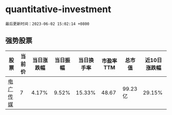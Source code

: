 # quantitative-investment

`最后更新时间：2023-06-02 15:02:14 +0800`

## 强势股票

|股票|当前价|当日涨跌幅|当日振幅|当日换手率|市盈率TTM|总市值|近10日涨跌幅|
|----|----|----|----|----|----|----|----|
|[电广传媒](https://xueqiu.com/S/SZ000917)|7|4.17%|9.52%|15.33%|48.67|99.23亿|29.15%|
